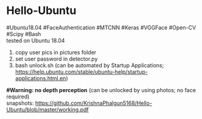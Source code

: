 # Hello-Ubuntu
#Ubuntu18.04 #FaceAuthentication #MTCNN #Keras #VGGFace #Open-CV #Scipy #Bash
</br>
tested on Ubuntu 18.04
</br>
1. copy user pics in pictures folder
2. set user password in detector.py
3. bash unlock.sh (can be automated by Startup Applications;
https://help.ubuntu.com/stable/ubuntu-help/startup-applications.html.en)

**#Warning: no depth perception** (can be unlocked by using photos; no face required)
</br>
snapshots: https://github.com/KrishnaPhalgun5168/Hello-Ubuntu/blob/master/working.pdf
</br>
